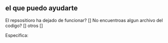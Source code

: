 ## el que puedo ayudarte

El repsositioro ha dejado de funcionar? []
No encuentroas algun archivo del codigo? []
otros []

Especifica:
